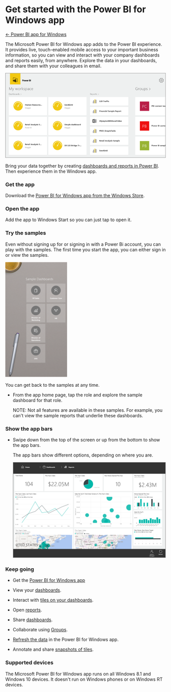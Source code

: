 ﻿<properties 
   pageTitle="Get started with the Power BI for Windows app"
   description="Get started with the Power BI for Windows app"
   services="powerbi" 
   documentationCenter="" 
   authors="v-anpasi" 
   manager="mblythe" 
   editor=""
   tags=""/>
 
<tags
   ms.service="powerbi"
   ms.devlang="NA"
   ms.topic="article"
   ms.tgt_pltfrm="NA"
   ms.workload="powerbi"
   ms.date="06/18/2015"
   ms.author="v-anpasi"/>
# Get started with the Power BI for Windows app

[← Power BI app for Windows](https://support.powerbi.com/knowledgebase/topics/75729-power-bi-app-for-windows)

The Microsoft Power BI for Windows app adds to the Power BI experience. It provides live, touch-enabled mobile access to your important business information, so you can view and interact with your company dashboards and reports easily, from anywhere. Explore the data in your dashboards, and share them with your colleagues in email.

![](media/powerbi-service-windows-app-get-started/PBI_WinAppHome0915.png)

Bring your data together by creating [dashboards and reports in Power BI](http://support.powerbi.com/knowledgebase/articles/430814-get-started-with-power-bi). Then experience them in the Windows app.

### Get the app

Download the [Power BI for Windows app from the Windows Store](http://support.powerbi.com/knowledgebase/articles/536383-get-the-power-bi-for-windows-app).

### Open the app

Add the app to Windows Start so you can just tap to open it.

### Try the samples

Even without signing up for or signing in with a Power Bi account, you can play with the samples. The first time you start the app, you can either sign in or view the samples. 

![](media/powerbi-service-windows-app-get-started/PBI_WinAppSamples.png)

You can get back to the samples at any time.

-   From the app home page, tap the role and explore the sample dashboard for that role.

    NOTE: Not all features are available in these samples. For example, you can't view the sample reports that underlie these dashboards.

### Show the app bars


-   Swipe down from the top of the screen or up from the bottom to show the app bars.

    The app bars show different options, depending on where you are.

    ![](media/powerbi-service-windows-app-get-started/PBI_WinAppAppBars.png)


### Keep going

-   Get the [Power BI for Windows app](https://support.powerbi.com/knowledgebase/articles/536383-get-the-power-bi-for-windows-app)

-   View your [dashboards](http://support.powerbi.com/knowledgebase/articles/510951-dashboards-in-the-power-bi-for-windows-app).

-   Interact with [tiles on your dashboards](http://support.powerbi.com/knowledgebase/articles/510952-tiles-in-the-power-bi-for-windows-app). 

-   Open [reports](http://support.powerbi.com/knowledgebase/articles/510953-reports-in-the-power-bi-for-windows-app). 

-   Share [dashboards](http://support.powerbi.com/knowledgebase/articles/510955-share-dashboards-from-the-power-bi-for-windows-app).

-   Collaborate using [Groups](https://support.powerbi.com/knowledgebase/articles/683479).

-   [Refresh the data](https://support.powerbi.com/knowledgebase/articles/536281-refresh-the-power-bi-for-windows-app) in the Power BI for Windows app.

-   Annotate and share [snapshots of tiles](http://support.powerbi.com/knowledgebase/articles/535432-share-a-snapshot-of-a-tile-from-the-power-bi-for-w).

### Supported devices

The Microsoft Power BI for Windows app runs on all Windows 8.1 and Windows 10 devices. It doesn't run on Windows phones or on Windows RT devices. 

